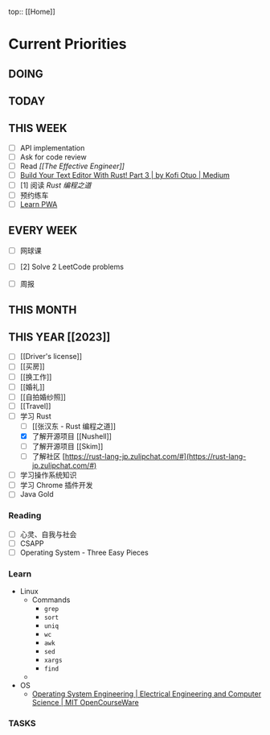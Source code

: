 top:: [[Home]]

# Current Priorities

## DOING


## TODAY



## THIS WEEK

- [ ] API implementation 
- [ ] Ask for code review 
- [ ] Read *[[The Effective Engineer]]*
- [ ] [Build Your Text Editor With Rust! Part 3 | by Kofi Otuo | Medium](https://medium.com/@otukof/b030670fa815)
- [ ] [1] 阅读 *Rust 编程之道*
- [ ] 预约练车
- [ ] [Learn PWA](https://web.dev/learn/pwa/)

## EVERY WEEK
- [ ] 网球课
- [ ] [2] Solve 2 LeetCode problems 
- [ ] 周报


## THIS MONTH

## THIS YEAR [[2023]]

- [ ] [[Driver's license]]
- [ ] [[买房]]
- [ ] [[换工作]]
- [ ] [[婚礼]]
- [ ] [[自拍婚纱照]]
- [ ] [[Travel]]
- [ ] 学习 Rust
	- [ ] [[张汉东 - Rust 编程之道]]
	- [x] 了解开源项目 [[Nushell]]
	- [ ] 了解开源项目 [[Skim]]
	 - [ ] 了解社区 [https://rust-lang-jp.zulipchat.com/#](https://rust-lang-jp.zulipchat.com/#)
 - [ ] 学习操作系统知识
 - [ ] 学习 Chrome 插件开发
- [ ] Java Gold

### Reading

- [ ] 心灵、自我与社会
- [ ] CSAPP
- [ ] Operating System - Three Easy Pieces

### Learn

- Linux
	- Commands
		- `grep`
		- `sort`
		- `uniq`
		- `wc`
		- `awk`
		- `sed`
		- `xargs`
		- `find`
	- 
- OS
	- [Operating System Engineering | Electrical Engineering and Computer Science | MIT OpenCourseWare](https://ocw.mit.edu/courses/6-828-operating-system-engineering-fall-2012/)

### TASKS

```tasks
```